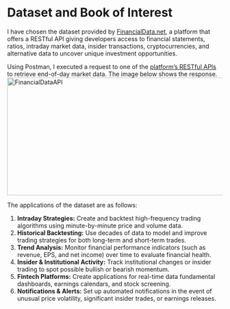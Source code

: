 # Dataset and Book of Interest
I have chosen the dataset provided by [FinancialData.net](https://financialdata.net), a platform that offers a RESTful API giving developers access to financial statements, ratios, intraday market data, insider transactions, cryptocurrencies, and alternative data to uncover unique investment opportunities.  

Using Postman, I executed a request to one of the [platform’s RESTful APIs](https://financialdata.net/documentation) to retrieve end-of-day market data. The image below shows the response.  
<img width="1377" height="275" alt="FinancialDataAPI" src="https://github.com/user-attachments/assets/adf8321c-6b3e-4106-bbbc-5354578f7e2e" />

The applications of the dataset are as follows:  
1. **Intraday Strategies:** Create and backtest high-frequency trading algorithms using minute-by-minute price and volume data.  
2. **Historical Backtesting:** Use decades of data to model and improve trading strategies for both long-term and short-term trades.  
3. **Trend Analysis:** Monitor financial performance indicators (such as revenue, EPS, and net income) over time to evaluate financial health.  
4. **Insider & Institutional Activity:** Track institutional changes or insider trading to spot possible bullish or bearish momentum.  
5. **Fintech Platforms:** Create applications for real-time data fundamental dashboards, earnings calendars, and stock screening.  
6. **Notifications & Alerts:** Set up automated notifications in the event of unusual price volatility, significant insider trades, or earnings releases.  
